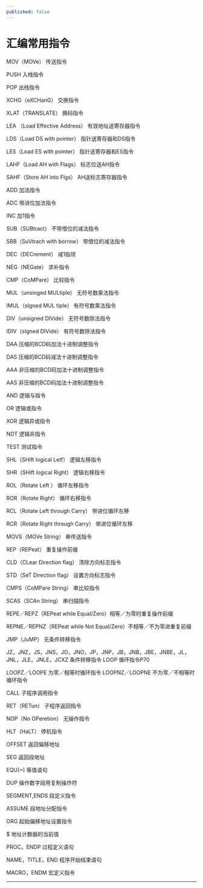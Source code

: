 ```yaml
---
published: false
---
```

# 汇编常用指令

MOV（MOVe） 传送指令

PUSH 入栈指令

POP 出栈指令

XCHG（eXCHanG） 交换指令

XLAT（TRANSLATE） 换码指令

LEA （Load Effective Address） 有效地址送寄存器指令

LDS（Load DS with pointer） 指针送寄存器和DS指令

LES（Load ES with pointer） 指针送寄存器和ES指令

LAHF（Load AH with Flags） 标志位送AH指令

SAHF（Store AH into Flgs） AH送标志寄存器指令

ADD 加法指令

ADC 带进位加法指令

INC 加1指令

SUB（SUBtract） 不带借位的减法指令

SBB（SuVtrach with borrow） 带借位的减法指令

DEC（DECrement） 减1指领

NEG（NEGate） 求补指令

CMP（CoMPare） 比较指令

MUL（unsinged MULtiple） 无符号数乘法指令

IMUL（sIgned MUL tiple） 有符号数乘法指令

DIV（unsigned DIVide） 无符号数除法指令

IDIV（sIgned DIVide） 有符号数除法指令

DAA 压缩的BCD码加法十进制调整指令

DAS 压缩的BCD码减法十进制调整指令

AAA 非压缩的BCD码加法十进制调整指令

AAS 非压缩的BCD码加法十进制调整指令

AND 逻辑与指令

OR 逻辑或指令

XOR 逻辑异或指令

NOT 逻辑非指令

TEST 测试指令

SHL（SHift logical Letf） 逻辑左移指令

SHR（SHift logical Right） 逻辑右移指令

ROL（Rotate Left ） 循环左移指令

ROR（Rotate Right） 循环右移指令

RCL（Rotate Left through Carry） 带进位循环左移

RCR（Rotate Right through Carry） 带进位循环左移

MOVS（MOVe String） 串传送指令

REP（REPeat） 重复操作前缀

CLD（CLear Direction flag） 清除方向标志指令

STD（SeT Direction flag） 设置方向标志指令

CMPS（CoMPare String） 串比较指令

SCAS（SCAn String） 串扫描指令

REPE／REPZ（REPeat while Equal/Zero）相等／为零时重复操作前缀

REPNE／REPNZ（REPeat while Not Equal/Zero）不相等／不为零进重复前缀

JMP（JuMP） 无条件转移指令

JZ，JNZ，JS，JNS，JO，JNO，JP，JNP，JB，JNB，JBE，JNBE，JL，JNL，JLE，JNLE，JCXZ 条件转移指令
LOOP 循环指令P70

LOOPZ／LOOPE 为零／相等时循环指令
LOOPNZ／LOOPNE 不为零／不相等时循环指令

CALL 子程序调用指令

RET（RETun） 子程序返回指令

NOP（No OPeretion） 无操作指令

HLT（HaLT） 停机指令

OFFSET 返回偏移地址

SEG 返回段地址

EQU(=) 等值语句

DUP 操作数字段用复制操作符

SEGMENT,ENDS 段定义指令

ASSUME 段地址分配指令

ORG 起始偏移地址设置指令

$ 地址计数器的当前值

PROC，ENDP 过程定义语句

NAME，TITLE，END 程序开始结束语句

MACRO，ENDM 宏定义指令

---